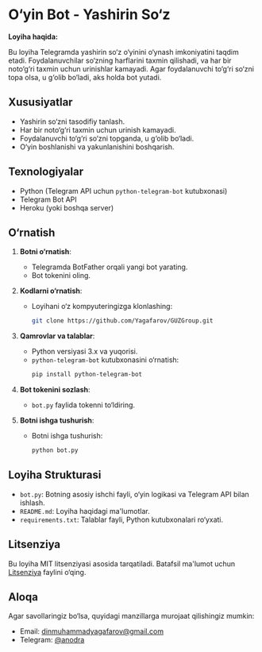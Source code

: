 # O‘yin Bot - Yashirin So‘z

**Loyiha haqida:**

Bu loyiha Telegramda yashirin so‘z o‘yinini o‘ynash imkoniyatini taqdim etadi. Foydalanuvchilar so‘zning harflarini taxmin qilishadi, va har bir noto‘g‘ri taxmin uchun urinishlar kamayadi. Agar foydalanuvchi to‘g‘ri so‘zni topa olsa, u g‘olib bo‘ladi, aks holda bot yutadi.

## Xususiyatlar

- Yashirin so‘zni tasodifiy tanlash.
- Har bir noto‘g‘ri taxmin uchun urinish kamayadi.
- Foydalanuvchi to‘g‘ri so‘zni topganda, u g‘olib bo‘ladi.
- O‘yin boshlanishi va yakunlanishini boshqarish.

## Texnologiyalar

- Python (Telegram API uchun `python-telegram-bot` kutubxonasi)
- Telegram Bot API
- Heroku (yoki boshqa server)

## O‘rnatish

1. **Botni o‘rnatish**:
    - Telegramda BotFather orqali yangi bot yarating.
    - Bot tokenini oling.

2. **Kodlarni o‘rnatish**:
    - Loyihani o‘z kompyuteringizga klonlashing:
      ```bash
      git clone https://github.com/Yagafarov/GUZGroup.git
      ```

3. **Qamrovlar va talablar**:
    - Python versiyasi 3.x va yuqorisi.
    - `python-telegram-bot` kutubxonasini o‘rnatish:
      ```bash
      pip install python-telegram-bot
      ```

4. **Bot tokenini sozlash**:
    - `bot.py` faylida tokenni to‘ldiring.

5. **Botni ishga tushurish**:
    - Botni ishga tushurish:
      ```bash
      python bot.py
      ```

## Loyiha Strukturasi

- `bot.py`: Botning asosiy ishchi fayli, o‘yin logikasi va Telegram API bilan ishlash.
- `README.md`: Loyiha haqidagi ma'lumotlar.
- `requirements.txt`: Talablar fayli, Python kutubxonalari ro‘yxati.

## Litsenziya

Bu loyiha MIT litsenziyasi asosida tarqatiladi. Batafsil ma'lumot uchun [Litsenziya](LICENSE) faylini o‘qing.

## Aloqa

Agar savollaringiz bo‘lsa, quyidagi manzillarga murojaat qilishingiz mumkin:
- Email: [dinmuhammadyagafarov@gmail.com](mailto:dinmuhammadyagafarov@gmail.com)
- Telegram: [@anodra](https://t.me/codewithdin)
